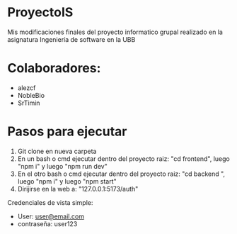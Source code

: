 # ProyectoIS
Mis modificaciones finales del proyecto informatico grupal realizado en la asignatura Ingeniería de software en la UBB

# Colaboradores:
- alezcf
- NobleBio
- SrTimin

# Pasos para ejecutar

1) Git clone en nueva carpeta
2) En un bash o cmd ejecutar dentro del proyecto raiz: "cd frontend", luego "npm i" y luego "npm run dev"
3) En el otro bash o cmd ejecutar dentro del proyecto raiz: "cd backend ", luego "npm i" y luego "npm start"
4) Dirijirse en la web a: "127.0.0.1:5173/auth"

Credenciales de vista simple:
- User: user@email.com
- contraseña: user123
